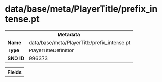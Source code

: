 <h1>data/base/meta/PlayerTitle/prefix_intense.pt</h1><table><tr><th colspan="100%">Metadata</th></tr><tr><td><b>Name</b></td><td>data/base/meta/PlayerTitle/prefix_intense.pt</td></tr><tr><td><b>Type</b></td><td>PlayerTitleDefinition</td></tr><tr><td><b>SNO ID</b></td><td>996373</td></tr></table>

<table><tr><th colspan="100%">Fields</th></tr></table>

